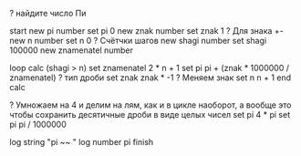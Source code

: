 ? найдите число Пи

start
new pi number
set pi 0
new znak number
set znak 1  ? Для знака +-
new n number
set n 0     ? Счётчки шагов
new shagi number
set shagi 100000
new znamenatel number  

loop calc (shagi > n)
    set znamenatel 2 * n + 1
    set pi pi + (znak * 1000000 / znamenatel)  ? тип дроби
    set znak znak * -1  ? Меняем знак
    set n n + 1
end calc

? Умножаем на 4 и делим на лям, как и в цикле наоборот, а вообще это чтобы сохранить десятичные дроби в виде целых чисел
set pi 4 * pi
set pi pi / 1000000

log string "pi ~~ "
log number pi
finish
